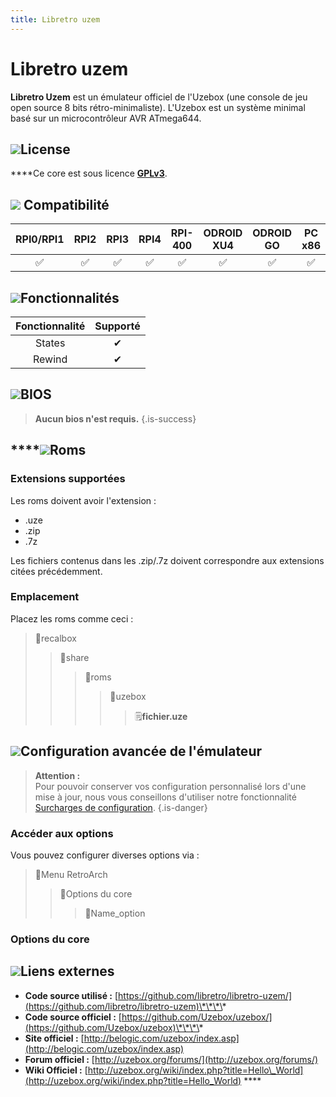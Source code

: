 ```yaml
---
title: Libretro uzem
---
```


# Libretro uzem

**Libretro Uzem** est un émulateur officiel de l'Uzebox \(une console de jeu open source 8 bits rétro-minimaliste\). L'Uzebox est un système minimal basé sur un microcontrôleur AVR ATmega644.

## ![](./gerald-g-parchment-background-or-border-5.svg)License

 ****Ce core est sous licence [**GPLv3**](https://github.com/Uzebox/uzebox/blob/master/gpl-3.0.txt).

## ![](./compatibility.png) Compatibilité

| RPI0/RPI1 | RPI2 | RPI3 | RPI4 | RPI-400 | ODROID XU4 | ODROID GO | PC x86 | PC X86\_64 |
| :---: | :---: | :---: | :---: | :---: | :---: | :---: | :---: | :---: |
| ✅ | ✅ | ✅ | ✅ | ✅ | ✅ | ✅ | ✅ | ✅ |

## ![](./cogwheel-145804_640.png)Fonctionnalités

| Fonctionnalité | Supporté |
| :---: | :---: |
| States | ✔ |
| Rewind | ✔ |

## ![](./tqfp32.svg)BIOS


>**Aucun bios n'est requis.**
{.is-success}

## \*\*\*\*![](./rom-30098_640.png)**Roms**

### **Extensions supportées**

Les roms doivent avoir l'extension :

* .uze
* .zip
* .7z

Les fichiers contenus dans les .zip/.7z doivent correspondre aux extensions citées précédemment.

### **Emplacement**

Placez les roms comme ceci : 

> 📁recalbox
>
> > 📁share
> >
> > > 📁roms
> > >
> > > > 📁uzebox
> > > >
> > > > > 🗒**fichier.uze**

## ![](./hammer-28636_640.png)Configuration avancée de l'émulateur


>**Attention :**  
>Pour pouvoir conserver vos configuration personnalisé lors d'une mise à jour, nous vous conseillons d'utiliser notre fonctionnalité [Surcharges de configuration](/fr/usage-avance/surcharge-de-configuration).
{.is-danger}

### Accéder aux options

Vous pouvez configurer diverses options via :

> 📁Menu RetroArch
>
> > 📁Options du core
> >
> > > 🧩Name\_option

### Options du core

## ![](./kisspng-web-development-world-wide-web-computer-icons-webs-world-wide-web-icon-png-5ab05c24477216.4540070115215073642927.png)**Liens externes**

* **Code source utilisé :** [https://github.com/libretro/libretro-uzem/](https://github.com/libretro/libretro-uzem)\*\*\*\*
* **Code source officiel :** [https://github.com/Uzebox/uzebox/](https://github.com/Uzebox/uzebox)\*\*\*\*
* **Site officiel :** [http://belogic.com/uzebox/index.asp](http://belogic.com/uzebox/index.asp)
* **Forum officiel :** [http://uzebox.org/forums/](http://uzebox.org/forums/)
* **Wiki Officiel :** [http://uzebox.org/wiki/index.php?title=Hello\_World](http://uzebox.org/wiki/index.php?title=Hello_World) ****



